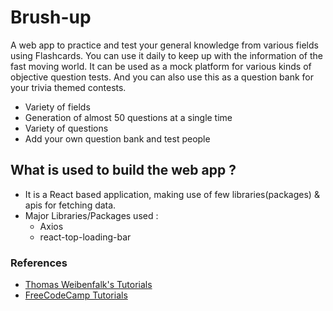 # Brush-up

A web app to practice and test your general knowledge from various fields using Flashcards. You can use it daily to keep up with the information of the fast moving world. It can be used as a mock platform for various kinds of objective question tests. And you can also use this as a question bank for your trivia themed contests. 

  - Variety of fields
  - Generation of almost 50 questions  at a single time
  - Variety of questions
  - Add your own question bank and test people

## What is used to build the web app ?

  - It is a React based application, making use of few libraries(packages) & apis for fetching data.
  - Major Libraries/Packages used :
    - Axios
    - react-top-loading-bar

### References

 - [ Thomas Weibenfalk's Tutorials ](https://www.youtube.com/c/Weibenfalk/videos)
 - [ FreeCodeCamp Tutorials ](https://www.youtube.com/channel/UC8butISFwT-Wl7EV0hUK0BQ)
